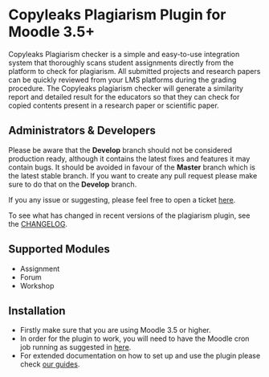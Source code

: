 Copyleaks Plagiarism Plugin for Moodle 3.5+
=====================================
Copyleaks Plagiarism checker is a simple and easy-to-use integration system that thoroughly scans student assignments directly from the platform to check for plagiarism. All submitted projects and research papers can be quickly reviewed from your LMS platforms during the grading procedure. The Copyleaks plagiarism checker will generate a similarity report and detailed result for the educators so that they can check for copied contents present in a research paper or scientific paper.

Administrators & Developers
-----------------------------------------------
Please be aware that the **Develop** branch should not be considered production ready, although it contains the latest fixes and features it may contain bugs. It should be avoided in favour of the **Master** branch which is the latest stable branch. If you want to create any pull request please make sure to do that on the **Develop** branch.

If you any issue or suggesting, please feel free to open a ticket [here](../../issues).

To see what has changed in recent versions of the plagiarism plugin, see the [CHANGELOG](/CHANGELOG.md).

Supported Modules
----------------------------------
- Assignment
- Forum
- Workshop

Installation
----------------------------------
- Firstly make sure that you are using Moodle 3.5 or higher.
- In order for the plugin to work, you will need to have the Moodle cron job running as suggested in [here](https://docs.moodle.org/37/en/Cron).
- For extended documentation on how to set up and use the plugin please check [our guides](https://lti.copyleaks.com/guides/moodle/plagiarism-plugin).
